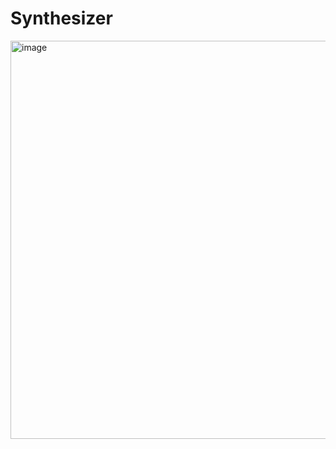 # Synthesizer

<img width="801" height="637" alt="image" src="https://github.com/user-attachments/assets/f26325e8-f194-4cc7-8899-60a053e6f1a2" />

